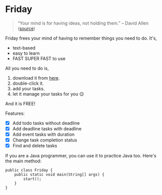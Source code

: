 # Friday
> “Your mind is for having ideas, not holding them.” – David Allen ([source](https://dansilvestre.com/productivity-quotes/))

Friday frees your mind of having to remember things you need to do. It's,
- text-based
- easy to learn
- FAST SUPER FAST to use

All you need to do is,

1. download it from [here](https://github.com/oneBoz/ip/releases).
2. double-click it.
3. add your tasks.
4. let it manage your tasks for you 😉

And it is FREE!

Features:
- [X] Add todo tasks without deadline
- [x] Add deadline tasks with deadline
- [x] Add event tasks with duration
- [x] Change task completion status
- [x] Find and delete tasks

If you are a Java programmer, you can use it to practice Java too. Here's the main method:

```
public class Friday {
    public static void main(String[] args) {
        start();
    }
}
```
